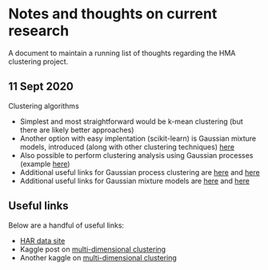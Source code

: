 # Notes and thoughts on current research

A document to maintain a running list of thoughts regarding the HMA clustering project.

## 11 Sept 2020

Clustering algorithms

- Simplest and most straightforward would be k-mean clustering (but there are likely better approaches)
- Another option with easy implentation (scikit-learn) is Gaussian mixture models, introduced (along with other clustering techniques) [here](https://machinelearningmastery.com/clustering-algorithms-with-python/)
- Also possible to perform clustering analysis using Gaussian processes (example [here](http://staging.csml.ucl.ac.uk/archive/talks/41e4e55330421a6e230d0ea2b89440ea/Paper_16.pdf))
- Additional useful links for Gaussian process clustering are [here](https://www.ki.tu-berlin.de/fileadmin/fg135/publikationen/Yang_2014_GPC.pdf) and [here](https://github.com/titicaca/GP-Clustering)
- Additional useful links for Gaussian mixture models are [here](https://www.analyticsvidhya.com/blog/2019/10/gaussian-mixture-models-clustering/) and [here](https://scikit-learn.org/stable/modules/mixture.html)

## Useful links

Below are a handful of useful links:

- [HAR data site](https://www.klima.tu-berlin.de/index.php?show=forschung_asien_tibet_har&lan=en)
- Kaggle post on [multi-dimensional clustering](https://www.kaggle.com/ellecf/visualizing-multidimensional-clusters)
- Another kaggle on [multi-dimensional clustering](https://www.kaggle.com/minc33/visualizing-high-dimensional-clusters)
